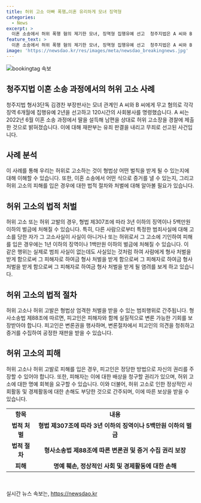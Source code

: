 ```yaml
---
title: 허위 고소 아빠 폭행…이혼 유리하게 모녀 징역형
categories:
  - News
excerpt: >
  이혼 소송에서 허위 폭행 혐의 제기한 모녀, 징역형 집행유예 선고  청주지법은 A 씨와 B 씨에게 무고 혐의로 각각 징역 6개월에 집행유예 2년을 선고하고 사회봉사 120시간을 명령했다. A 씨는 이혼 소송에서 딸을 이용해 허위 고소를 시도했으며, 이를 증거로 녹음파일이 제출되어 사건이 반전됐다. 재판부는 이를 유리한 자료로 활용하기 위한 불량한 행위로 판단하고 유죄를 선고했다.
feature_text: >
  이혼 소송에서 허위 폭행 혐의 제기한 모녀, 징역형 집행유예 선고  청주지법은 A 씨와 B 씨에게 무고 혐의로 각각 징역 6개월에 집행유예 2년을 선고하고 사회봉사 120시간을 명령했다. A 씨는 이혼 소송에서 딸을 이용해 허위 고소를 시도했으며, 이를 증거로 녹음파일이 제출되어 사건이 반전됐다. 재판부는 이를 유리한 자료로 활용하기 위한 불량한 행위로 판단하고 유죄를 선고했다.
image: 'https://newsdao.kr/res/images/meta/newsdao_breakingnews.jpg'
---
```


<p><img src="https://newsdao.kr/res/images/meta/newsdao_breakingnews.jpg" alt="bookingtag 속보" /></p>

<h2 data-ke-size="size26">청주지법 이혼 소송 과정에서의 허위 고소 사례</h2>

<p data-ke-size="size16">청주지법 형사3단독 김경찬 부장판사는 모녀 관계인 A 씨와 B 씨에게 무고 혐의로 각각 징역 6개월에 집행유예 2년을 선고하고 120시간의 사회봉사를 명령했습니다. A 씨는 2022년 6월 이혼 소송 과정에서 딸을 설득해 남편을 상대로 허위 고소장을 경찰에 제출한 것으로 밝혀졌습니다. 이에 대해 재판부는 유죄 판결을 내리고 무죄로 선고된 사건입니다.</p>

<h2 data-ke-size="size24">사례 분석</h2>

<p data-ke-size="size16">이 사례를 통해 우리는 허위로 고소하는 것이 형법상 어떤 벌칙을 받게 될 수 있는지에 대해 이해할 수 있습니다. 또한, 이혼 소송에서 어떤 식으로 증거를 낼 수 있는지, 그리고 허위 고소의 피해를 입은 경우에 대한 법적 절차와 처벌에 대해 알아볼 필요가 있습니다.</p>

<h2 data-ke-size="size24">허위 고소의 법적 처벌</h2>

<p data-ke-size="size16">허위 고소 또는 허위 고발의 경우, 형법 제307조에 따라 3년 이하의 징역이나 5백만원 이하의 벌금에 처해질 수 있습니다. 특히, 다른 사람으로부터 특정한 범죄사실에 대해 고소를 당한 자가 그 고소사실이 사실이 아니거나 또는 허위로서 그 고소에 기인하여 피해를 입은 경우에는 1년 이하의 징역이나 1백만원 이하의 벌금에 처해질 수 있습니다. 이 같은 행위는 실제로 범죄 사실이 없는데도 사실있는 것처럼 하여 사람에게 형사 처벌을 받게 함으로써 그 피해자로 하여금 형사 처벌을 받게 함으로써 그 피해자로 하여금 형사 처벌을 받게 함으로써 그 피해자로 하여금 형사 처벌을 받게 될 염려를 보게 하고 있습니다.</p>

<h2 data-ke-size="size24">허위 고소의 법적 절차</h2>

<p data-ke-size="size16">허위 고소나 허위 고발은 형법상 엄격한 처벌을 받을 수 있는 범죄행위로 간주됩니다. 형사소송법 제88조에 따르면, 피고인은 피해자와 함께 실질적으로 변론 가능한 기회를 보장받아야 합니다. 피고인은 변론권을 행사하며, 변론절차에서 피고인의 의견을 청취하고 증거를 수집하여 공정한 재판을 받을 수 있습니다.</p>

<h2 data-ke-size="size24">허위 고소의 피해</h2>

<p data-ke-size="size16">허위 고소나 허위 고발로 피해를 입은 경우, 피고인은 정당한 방법으로 자신의 권리를 주장할 수 있어야 합니다. 또한, 피해자는 이에 대한 배상을 청구할 권리가 있으며, 허위 고소에 대한 명예 회복을 요구할 수 있습니다. 이와 더불어, 허위 고소로 인한 정상적인 사회활동 및 경제활동에 대한 손해도 부당한 것으로 간주되며, 이에 따른 보상을 받을 수 있습니다.</p>

<table>
    <tr>
        <td style="text-align: center; height: 17px;"><b>항목</b></td>
        <td style="text-align: center; height: 17px;"><b>내용</b></td>
    </tr>
    <tr>
        <td style="text-align: center; height: 17px;"><b>법적 처벌</b></td>
        <td style="text-align: center; height: 17px;"><b>형법 제307조에 따라 3년 이하의 징역이나 5백만원 이하의 벌금</b></td>
    </tr>
    <tr>
        <td style="text-align: center; height: 17px;"><b>법적 절차</b></td>
        <td style="text-align: center; height: 17px;"><b>형사소송법 제88조에 따른 변론권 및 증거 수집 권리 보장</b></td>
    </tr>
    <tr>
        <td style="text-align: center; height: 17px;"><b>피해</b></td>
        <td style="text-align: center; height: 17px;"><b>명예 훼손, 정상적인 사회 및 경제활동에 대한 손해</b></td>
    </tr>
</table>

<p data-ke-size="size16">&nbsp;</p>
실시간 뉴스 속보는, <a href="https://newsdao.kr" rel="dofollow">https://newsdao.kr</a>


